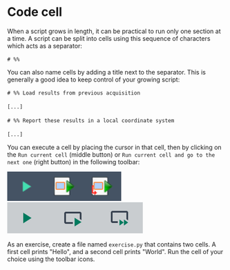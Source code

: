 # Code cell

When a script grows in length, it can be practical to run only one section at a time. A script can be split into cells using this sequence of characters which acts as a separator:

```
# %%
```

You can also name cells by adding a title next to the separator. This is generally a good idea to keep control of your growing script:
```
# %% Load results from previous acquisition

[...]

# %% Report these results in a local coordinate system

[...]

```

You can execute a cell by placing the cursor in that cell, then by clicking on the `Run current cell` (middle button) or `Run current cell and go to the next one` (right button) in the following toolbar:

![](_static/images/spyder_run_toolbar.png)
![](_static/images/spyder_run_toolbar_mac.png)

As an exercise, create a file named `exercise.py` that contains two cells. A first cell prints "Hello", and a second cell prints "World". Run the cell of your choice using the toolbar icons.
